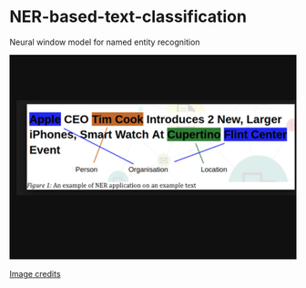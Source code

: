 # NER-based-text-classification
Neural window model for named entity recognition

<a href="#" class="image"><img src="images/ner.png" alt="" data-position="25% 25%" /></a>
<p> <a href = "http://www.forum.santini.se/2016/02/lecture-ie-named-entity-recognition-ner/" >Image credits</a>
